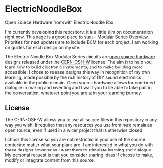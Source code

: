 # ElectricNoodleBox
Open Source Hardware from/with Electric Noodle Box

I'm currently developing this repository, it is a little slim on documentation right now. This page is a good place to start - [Modular Series Overview](https://electricnoodlebox.com/tutorials/modular-series-overview/). Priorities for next updates are to include BOM for each project. I am working on guides for each design on my site. 

The Electric Noodle Box Modular Series circuits are [open source hardware](https://www.oshwa.org/definition/) designs released under the [CERN-OSH-W](https://ohwr.org/cern_ohl_w_v2.txt) license. The aim is to help you learn how to build electronic instruments, and to make building more accessible. I chose to release designs this way in recognition of my own learning, made possible by the rich history of DIY sound electronics available in the public domain. Open source hardware allows for continued dialogue in making and inventing and I want you to be able to take part in the conversation, whatever point you are at in your learning journey.

## License

The CERN-OSH-W allows you to use all source files in this repository in any way you wish. It requires that any resources you use from here remain as open source, even if used in a wider project that is otherwise closed. 

I chose this license so you are not restricted in your use of the source contentno matter what your plans are. I am interested in what you do with these designs however as I want them to stimulate learning and dialogue. My personal request is that you consider sharing ideas if choose to make, modify or integrate content from this source. 

